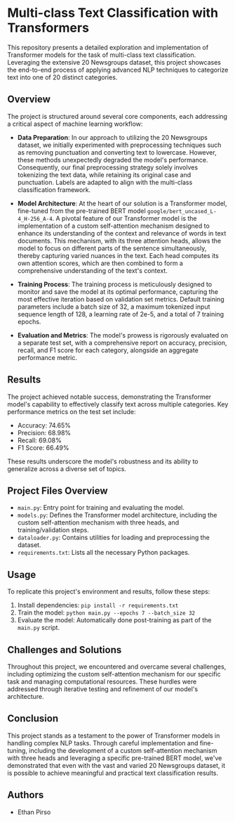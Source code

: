 # Multi-class Text Classification with Transformers

This repository presents a detailed exploration and implementation of Transformer models for the task of multi-class text classification. Leveraging the extensive 20 Newsgroups dataset, this project showcases the end-to-end process of applying advanced NLP techniques to categorize text into one of 20 distinct categories.

## Overview

The project is structured around several core components, each addressing a critical aspect of machine learning workflow:

- **Data Preparation**: In our approach to utilizing the 20 Newsgroups dataset, we initially experimented with preprocessing techniques such as removing punctuation and converting text to lowercase. However, these methods unexpectedly degraded the model's performance. Consequently, our final preprocessing strategy solely involves tokenizing the text data, while retaining its original case and punctuation. Labels are adapted to align with the multi-class classification framework.

- **Model Architecture**: At the heart of our solution is a Transformer model, fine-tuned from the pre-trained BERT model `google/bert_uncased_L-4_H-256_A-4`. A pivotal feature of our Transformer model is the implementation of a custom self-attention mechanism designed to enhance its understanding of the context and relevance of words in text documents. This mechanism, with its three attention heads, allows the model to focus on different parts of the sentence simultaneously, thereby capturing varied nuances in the text. Each head computes its own attention scores, which are then combined to form a comprehensive understanding of the text's context.

- **Training Process**: The training process is meticulously designed to monitor and save the model at its optimal performance, capturing the most effective iteration based on validation set metrics. Default training parameters include a batch size of 32, a maximum tokenized input sequence length of 128, a learning rate of 2e-5, and a total of 7 training epochs.

- **Evaluation and Metrics**: The model's prowess is rigorously evaluated on a separate test set, with a comprehensive report on accuracy, precision, recall, and F1 score for each category, alongside an aggregate performance metric.

## Results

The project achieved notable success, demonstrating the Transformer model's capability to effectively classify text across multiple categories. Key performance metrics on the test set include:

- Accuracy: 74.65%
- Precision: 68.98%
- Recall: 69.08%
- F1 Score: 66.49%

These results underscore the model's robustness and its ability to generalize across a diverse set of topics.

## Project Files Overview

- `main.py`: Entry point for training and evaluating the model.
- `models.py`: Defines the Transformer model architecture, including the custom self-attention mechanism with three heads, and training/validation steps.
- `dataloader.py`: Contains utilities for loading and preprocessing the dataset.
- `requirements.txt`: Lists all the necessary Python packages.

## Usage

To replicate this project's environment and results, follow these steps:

1. Install dependencies: `pip install -r requirements.txt`
2. Train the model: `python main.py --epochs 7 --batch_size 32`
3. Evaluate the model: Automatically done post-training as part of the `main.py` script.

## Challenges and Solutions

Throughout this project, we encountered and overcame several challenges, including optimizing the custom self-attention mechanism for our specific task and managing computational resources. These hurdles were addressed through iterative testing and refinement of our model's architecture.

## Conclusion

This project stands as a testament to the power of Transformer models in handling complex NLP tasks. Through careful implementation and fine-tuning, including the development of a custom self-attention mechanism with three heads and leveraging a specific pre-trained BERT model, we've demonstrated that even with the vast and varied 20 Newsgroups dataset, it is possible to achieve meaningful and practical text classification results.

## Authors

- Ethan Pirso